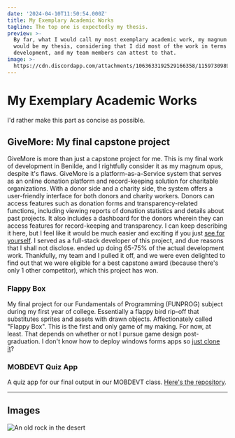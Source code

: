 ```yaml
---
date: '2024-04-10T11:50:54.000Z'
title: My Exemplary Academic Works
tagline: The top one is expectedly my thesis.
preview: >-
  By far, what I would call my most exemplary academic work, my magnum opus,
  would be my thesis, considering that I did most of the work in terms of
  development, and my team members can attest to that.
image: >-
  https://cdn.discordapp.com/attachments/1063633192529166358/1159730989711507506/givemore-high-resolution-color-logo.png?ex=662207a6&is=660f92a6&hm=dd600c04f342e51a628eb3135c27a957b41ecbc7dfcaf4ae23b85922d5aa2eea&
---
```


# My Exemplary Academic Works

I'd rather make this part as concise as possible.

## GiveMore: My final capstone project

GiveMore is more than just a capstone project for me. This is my final work of development in Benilde, and I rightfully consider it as my magnum opus, despite it's flaws. GiveMore is a platform-as-a-Service system that serves as an online donation platform and record-keeping solution for charitable organizations. With a donor side and a charity side, the system offers a user-friendly interface for both donors and charity workers. Donors can access features such as donation forms and transparency-related functions, including viewing reports of donation statistics and details about past projects. It also includes a dashboard for the donors wherein they can access features for record-keeping and transparency. I can keep describing it here, but I feel like it would be much easier and exciting if you just [see for yourself](https://isproj2.vercel.app). I served as a full-stack developer of this project, and due reasons that I shall not disclose. ended up doing 65-75% of the actual development work. Thankfully, my team and I pulled it off, and we were even delighted to find out that we were eligible for a best capstone award (because there's only 1 other competitor), which this project has won.

### Flappy Box

My final project for our Fundamentals of Programming (FUNPROG) subject during my first year of college. Essentially a flappy bird rip-off that substitutes sprites and assets with drawn objects. Affectionately called "Flappy Box". This is the first and only game of my making. For now, at least. That depends on whether or not I pursue game design post-graduation. I don't know how to deploy windows forms apps so [just clone it](https://github.com/gerardgabrielparinas/FUNPROG_FINALS)?

### MOBDEVT Quiz App

A quiz app for our final output in our MOBDEVT class. [Here's the repository](https://github.com/gerardgabrielparinas/MOBDEVT_FINALS).

---

## Images

![An old rock in the desert](https://images.unsplash.com/photo-1654475677192-2d869348bb4c?ixlib=rb-1.2.1&ixid=MnwxMjA3fDB8MHxwaG90by1wYWdlfHx8fGVufDB8fHx8&auto=format&fit=crop&w=1170&q=80)
